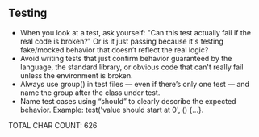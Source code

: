 ## Testing
- When you look at a test, ask yourself: "Can this test actually fail if the real code is broken?" Or is it just passing because it's testing fake/mocked behavior that doesn’t reflect the real logic?
- Avoid writing tests that just confirm behavior guaranteed by the language, the standard library, or obvious code that can't really fail unless the environment is broken.
- Always use group() in test files — even if there’s only one test — and name the group after the class under test.
- Name test cases using “should” to clearly describe the expected behavior. Example: test('value should start at 0', () {...}.

TOTAL CHAR COUNT:      626
